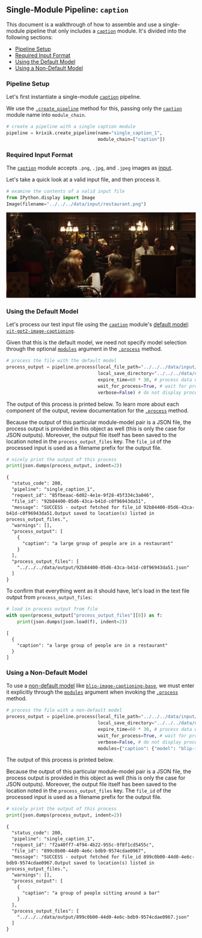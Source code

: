 ## Single-Module Pipeline: `caption`

This document is a walkthrough of how to assemble and use a single-module pipeline that only includes a [`caption`](../../modules/ai_model_modules/caption_module.md) module. It's divided into the following sections:

- [Pipeline Setup](#pipeline-setup)
- [Required Input Format](#required-input-format)
- [Using the Default Model](#using-the-default-model)
- [Using a Non-Default Model](#using-a-non-default-model)

### Pipeline Setup

Let's first instantiate a single-module [`caption`](../../modules/ai_model_modules/caption_module.md) pipeline.

We use the [`.create_pipeline`](../../system/pipeline_creation/create_pipeline.md) method for this, passing only the [`caption`](../../modules/ai_model_modules/caption_module.md) module name into `module_chain`.


```python
# create a pipeline with a single caption module
pipeline = krixik.create_pipeline(name="single_caption_1",
                                  module_chain=["caption"])
```

### Required Input Format

The [`caption`](../../modules/ai_model_modules/caption_module.md) module accepts `.png`, `.jpg`, and `.jpeg` images as [input](../../modules/ai_model_modules/caption_module.md#inputs-and-outputs-of-the-caption-module).

Let's take a quick look at a valid input file, and then process it.


```python
# examine the contents of a valid input file
from IPython.display import Image
Image(filename="../../../data/input/restaurant.png")
```




    
![png](single_caption_files/single_caption_5_0.png)
    



### Using the Default Model

Let's process our test input file using the [`caption`](../../modules/ai_model_modules/caption_module.md) module's [default model](../../modules/ai_model_modules/caption_module.md#available-models-in-the-caption-module): [`vit-gpt2-image-captioning`](https://huggingface.co/nlpconnect/vit-gpt2-image-captioning).

Given that this is the default model, we need not specify model selection through the optional [`modules`](../../system/parameters_processing_files_through_pipelines/process_method.md#selecting-models-via-the-modules-argument) argument in the [`.process`](../../system/parameters_processing_files_through_pipelines/process_method.md) method.


```python
# process the file with the default model
process_output = pipeline.process(local_file_path="../../../data/input/restaurant.png", # the initial local filepath where the input file is stored
                                  local_save_directory="../../../data/output", # the local directory that the output file will be saved to
                                  expire_time=60 * 30, # process data will be deleted from the Krixik system in 30 minutes
                                  wait_for_process=True, # wait for process to complete before returning IDE control to user
                                  verbose=False) # do not display process update printouts upon running code
```

The output of this process is printed below. To learn more about each component of the output, review documentation for the [`.process`](../../system/parameters_processing_files_through_pipelines/process_method.md) method.

Because the output of this particular module-model pair is a JSON file, the process output is provided in this object as well (this is only the case for JSON outputs).  Moreover, the output file itself has been saved to the location noted in the `process_output_files` key.  The `file_id` of the processed input is used as a filename prefix for the output file.


```python
# nicely print the output of this process
print(json.dumps(process_output, indent=2))
```

    {
      "status_code": 200,
      "pipeline": "single_caption_1",
      "request_id": "85fbeaac-6d02-4e1e-9f28-45f334c3a046",
      "file_id": "92b84400-05d6-43ca-b41d-c0f96943da51",
      "message": "SUCCESS - output fetched for file_id 92b84400-05d6-43ca-b41d-c0f96943da51.Output saved to location(s) listed in process_output_files.",
      "warnings": [],
      "process_output": [
        {
          "caption": "a large group of people are in a restaurant"
        }
      ],
      "process_output_files": [
        "../../../data/output/92b84400-05d6-43ca-b41d-c0f96943da51.json"
      ]
    }


To confirm that everything went as it should have, let's load in the text file output from `process_output_files`:


```python
# load in process output from file
with open(process_output["process_output_files"][0]) as f:
    print(json.dumps(json.load(f), indent=2))
```

    [
      {
        "caption": "a large group of people are in a restaurant"
      }
    ]


### Using a Non-Default Model

To use a [non-default model](../../modules/ai_model_modules/caption_module.md#available-models-in-the-caption-module) like [`blip-image-captioning-base`](https://huggingface.co/Salesforce/blip-image-captioning-base), we must enter it explicitly through the [`modules`](../../system/parameters_processing_files_through_pipelines/process_method.md#selecting-models-via-the-modules-argument) argument when invoking the [`.process`](../../system/parameters_processing_files_through_pipelines/process_method.md) method.


```python
# process the file with a non-default model
process_output = pipeline.process(local_file_path="../../../data/input/restaurant.png", # the initial local filepath where the input file is stored
                                  local_save_directory="../../../data/output", # the local directory that the output file will be saved to
                                  expire_time=60 * 30, # process data will be deleted from the Krixik system in 30 minutes
                                  wait_for_process=True, # wait for process to complete before returning IDE control to user
                                  verbose=False, # do not display process update printouts upon running code
                                  modules={"caption": {"model": "blip-image-captioning-base"}}) # specify a non-default model for this process
```

The output of this process is printed below.

Because the output of this particular module-model pair is a JSON file, the process output is provided in this object as well (this is only the case for JSON outputs).  Moreover, the output file itself has been saved to the location noted in the `process_output_files` key.  The `file_id` of the processed input is used as a filename prefix for the output file.


```python
# nicely print the output of this process
print(json.dumps(process_output, indent=2))
```

    {
      "status_code": 200,
      "pipeline": "single_caption_1",
      "request_id": "f2a40ff7-4f94-4b22-955c-9f8f1cd5455c",
      "file_id": "899c0b00-44d0-4e6c-bdb9-9574cdae0967",
      "message": "SUCCESS - output fetched for file_id 899c0b00-44d0-4e6c-bdb9-9574cdae0967.Output saved to location(s) listed in process_output_files.",
      "warnings": [],
      "process_output": [
        {
          "caption": "a group of people sitting around a bar"
        }
      ],
      "process_output_files": [
        "../../../data/output/899c0b00-44d0-4e6c-bdb9-9574cdae0967.json"
      ]
    }

